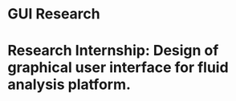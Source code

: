 # GUI Research
# Research Internship: Design of graphical user interface for fluid analysis platform.
